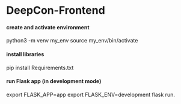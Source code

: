 # DeepCon-Frontend

#### create and activate environment
python3 -m venv my_env
source my_env/bin/activate

#### install libraries
pip install Requirements.txt

#### run Flask app (in development mode)
export FLASK_APP=app
export FLASK_ENV=development
flask run.
